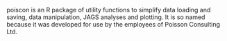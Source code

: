 poiscon is an R package of utility functions to simplify data loading and saving, data manipulation, JAGS analyses and plotting. It is so named because it was developed for use by the employees of Poisson Consulting Ltd.